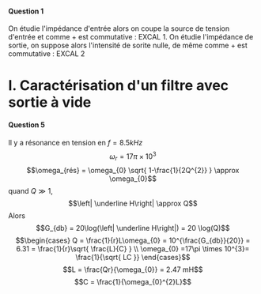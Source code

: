 #### Question 1
On étudie l'impédance d'entrée alors on coupe la source de tension d'entrée et comme $+$ est commutative  : EXCAL 1.
On étudie l'impédance de sortie, on suppose alors l'intensité de sorite nulle, de même comme $+$ est commutative : EXCAL 2

# I. Caractérisation d'un filtre avec sortie à vide
#### Question 5
Il y a résonance en tension en $f = 8.5 kHz$ 
	$$\omega_{r} = 17 \pi \times 10^{3}$$
$$\omega_{rés} = \omega_{0} \sqrt{ 1-\frac{1}{2Q^{2}} } \approx \omega_{0}$$
quand $Q \gg 1$, 
$$\left| \underline H\right| \approx Q$$
Alors
$$G_{db} = 20\log(\left| \underline H\right|) = 20 \log(Q)$$
$$\begin{cases}
Q = \frac{1}{r}L\omega_{0}  = 10^{\frac{G_{db}}{20}} = 6.31 = \frac{1}{r}\sqrt{ \frac{L}{C} } \\
\omega_{0} =17\pi \times 10^{3}= \frac{1}{\sqrt{ LC }}
\end{cases}$$
$$L = \frac{Qr}{\omega_{0}} = 2.47 mH$$
$$C = \frac{1}{\omega_{0}^{2}L}$$